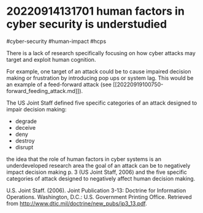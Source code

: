 # 20220914131701 human factors in cyber security is understudied

#cyber-security #human-impact #hcps

There is a lack of research specifically focusing on how cyber attacks may target and exploit human cognition.

For example, one target of an attack could be to cause impaired decision making or
frustration by introducing pop ups or system lag. This would be an example of a feed-forward attack (see [[20220919100750-forward_feeding_attack.md]]).

The US Joint Staff defined five specific categories of an attack designed to impair decision making:

* degrade 
* deceive
* deny
* destroy
* disrupt

the idea that the role of human factors in cyber systems is an underdeveloped research area
    the goal of an attack can be to negatively impact decision making
        p. 3 (US Joint Staff, 2006) and the five specific categories of attack designed to negatively affect human decision making.

U.S. Joint Staff. (2006). Joint Publication 3-13: Doctrine for Information
Operations. Washington, D.C.: U.S. Government Printing Office.
Retrieved from http://www.dtic.mil/doctrine/new_pubs/jp3_13.pdf.


